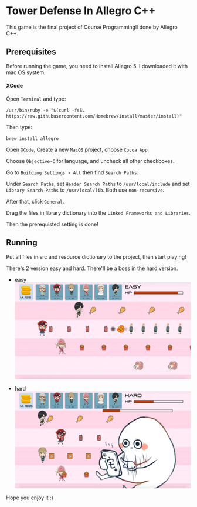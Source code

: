 # Tower Defense In Allegro C++
This game is the final project of Course Programmingll done by Allegro C++.

## Prerequisites

Before running the game, you need to install Allegro 5. I downloaded it with mac OS system.

#### XCode

Open `Terminal` and type:

```shell
/usr/bin/ruby -e "$(curl -fsSL https://raw.githubusercontent.com/Homebrew/install/master/install)"
```
Then type:

```shell
brew install allegro
```
Open `XCode`, Create a new `MacOS` project, choose `Cocoa App`.

Choose `Objective-C` for language, and uncheck all other checkboxes.

Go to `Building Settings > All` then find `Search Paths`.

Under `Search Paths`, set `Header Search Paths` to `/usr/local/include` and set `Library Search Paths` to `/usr/local/lib`. Both use `non-recursive`.

After that, click `General`.

Drag the files in library dictionary into the `Linked Frameworks and Libraries`.

Then the prerequisted setting is done!

## Running
Put all files in src and resource dictionary to the project, then start playing!

There's 2 version easy and hard. There'll be a boss in the hard version.

- easy
![](easy.png)

- hard
![](hard.png)

Hope you enjoy it :)
